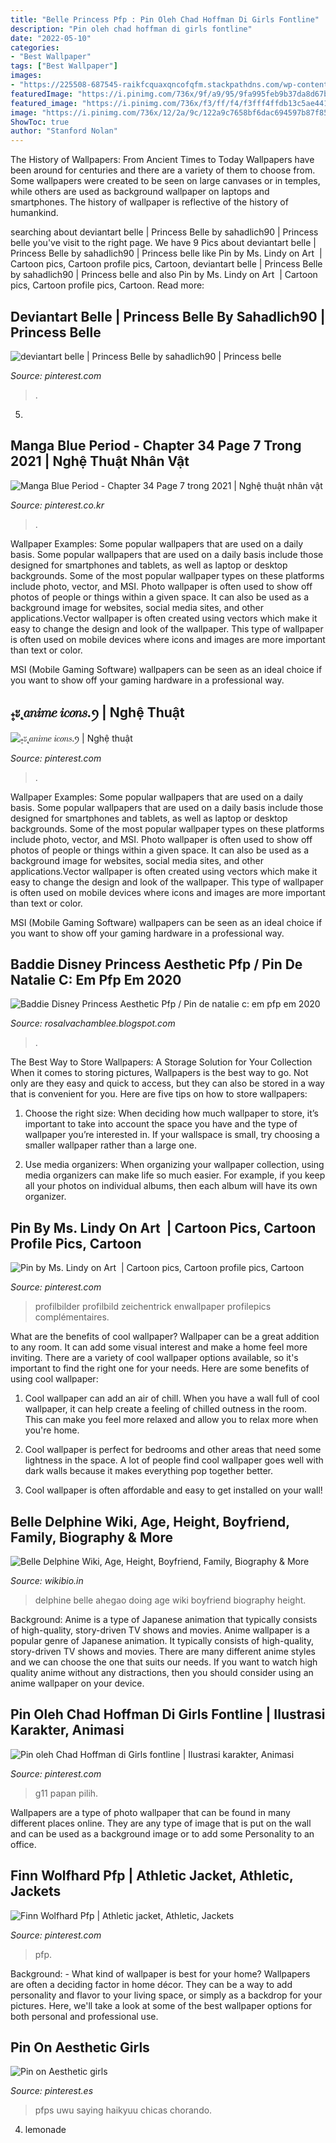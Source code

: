 ```yaml
---
title: "Belle Princess Pfp : Pin Oleh Chad Hoffman Di Girls Fontline"
description: "Pin oleh chad hoffman di girls fontline"
date: "2022-05-10"
categories:
- "Best Wallpaper"
tags: ["Best Wallpaper"]
images:
- "https://225508-687545-raikfcquaxqncofqfm.stackpathdns.com/wp-content/uploads/2020/07/Belle-Delphine-Doing-Ahegao.jpg"
featuredImage: "https://i.pinimg.com/736x/9f/a9/95/9fa995feb9b37da8d67b9c609e881d13.jpg"
featured_image: "https://i.pinimg.com/736x/f3/ff/f4/f3fff4ffdb13c5ae441931083816bafa.jpg"
image: "https://i.pinimg.com/736x/12/2a/9c/122a9c7658bf6dac694597b87f85982e.jpg"
ShowToc: true
author: "Stanford Nolan"
---
```



The History of Wallpapers: From Ancient Times to Today
Wallpapers have been around for centuries and there are a variety of them to choose from. Some wallpapers were created to be seen on large canvases or in temples, while others are used as background wallpaper on laptops and smartphones. The history of wallpaper is reflective of the history of humankind.

	

		
searching about deviantart belle | Princess Belle by sahadlich90 | Princess belle you've visit to the right page. We have 9 Pics about deviantart belle | Princess Belle by sahadlich90 | Princess belle like Pin by Ms. Lindy on Art ️ | Cartoon pics, Cartoon profile pics, Cartoon, deviantart belle | Princess Belle by sahadlich90 | Princess belle and also Pin by Ms. Lindy on Art ️ | Cartoon pics, Cartoon profile pics, Cartoon. Read more:
		
    
## Deviantart Belle | Princess Belle By Sahadlich90 | Princess Belle

<img loading=lazy src="https://i.pinimg.com/736x/be/35/0d/be350dbe68bae18a75cf4086aec089ce--princess-belle-princesses.jpg" onerror="this.onerror=null;this.src='https://tse2.mm.bing.net/th?id=OIP.iS1_ejTuODK9Pni72mYvIwHaJG&amp;pid=15.1';" alt="deviantart belle | Princess Belle by sahadlich90 | Princess belle">

_Source: pinterest.com_

>. 

	

5.

    
## Manga Blue Period - Chapter 34 Page 7 Trong 2021 | Nghệ Thuật Nhân Vật

<img loading=lazy src="https://i.pinimg.com/736x/9f/a9/95/9fa995feb9b37da8d67b9c609e881d13.jpg" onerror="this.onerror=null;this.src='https://tse2.mm.bing.net/th?id=OIP.eeYP6iBAvhbtfSZgVxgMCAHaKp&amp;pid=15.1';" alt="Manga Blue Period - Chapter 34 Page 7 trong 2021 | Nghệ thuật nhân vật">

_Source: pinterest.co.kr_

>. 

	

Wallpaper Examples: Some popular wallpapers that are used on a daily basis.
Some popular wallpapers that are used on a daily basis include those designed for smartphones and tablets, as well as laptop or desktop backgrounds. Some of the most popular wallpaper types on these platforms include photo, vector, and MSI. 
Photo wallpaper is often used to show off photos of people or things within a given space. It can also be used as a background image for websites, social media sites, and other applications.Vector wallpaper is often created using vectors which make it easy to change the design and look of the wallpaper. This type of wallpaper is often used on mobile devices where icons and images are more important than text or color. 

MSI (Mobile Gaming Software) wallpapers can be seen as an ideal choice if you want to show off your gaming hardware in a professional way.

    
## ˖۪ะ˛𝑎𝑛𝑖𝑚𝑒 𝑖𝑐𝑜𝑛𝑠.ꪆ | Nghệ Thuật

<img loading=lazy src="https://i.pinimg.com/736x/0e/61/02/0e6102dc6dacc86df7147db4c8e07ba9.jpg" onerror="this.onerror=null;this.src='https://tse2.mm.bing.net/th?id=OIP.OESU49DZ4KrRhmHY9SHFmwHaHa&amp;pid=15.1';" alt="˖۪ะ˛𝑎𝑛𝑖𝑚𝑒 𝑖𝑐𝑜𝑛𝑠.ꪆ | Nghệ thuật">

_Source: pinterest.com_

>. 

	

Wallpaper Examples: Some popular wallpapers that are used on a daily basis.
Some popular wallpapers that are used on a daily basis include those designed for smartphones and tablets, as well as laptop or desktop backgrounds. Some of the most popular wallpaper types on these platforms include photo, vector, and MSI. 
Photo wallpaper is often used to show off photos of people or things within a given space. It can also be used as a background image for websites, social media sites, and other applications.Vector wallpaper is often created using vectors which make it easy to change the design and look of the wallpaper. This type of wallpaper is often used on mobile devices where icons and images are more important than text or color. 

MSI (Mobile Gaming Software) wallpapers can be seen as an ideal choice if you want to show off your gaming hardware in a professional way.

    
## Baddie Disney Princess Aesthetic Pfp / Pin De Natalie C: Em Pfp Em 2020

<img loading=lazy src="https://i.pinimg.com/originals/a0/6f/f6/a06ff6530f768a40cae8cab9f35432f7.jpg" onerror="this.onerror=null;this.src='https://tse2.mm.bing.net/th?id=OIP.Rt3Uy4B9vaCLmS9jYvrQ9AHaHa&amp;pid=15.1';" alt="Baddie Disney Princess Aesthetic Pfp / Pin de natalie c: em pfp em 2020">

_Source: rosalvachamblee.blogspot.com_

>. 

	

The Best Way to Store Wallpapers: A Storage Solution for Your Collection
When it comes to storing pictures, Wallpapers is the best way to go. Not only are they easy and quick to access, but they can also be stored in a way that is convenient for you. Here are five tips on how to store wallpapers:
1) Choose the right size: When deciding how much wallpaper to store, it’s important to take into account the space you have and the type of wallpaper you’re interested in. If your wallspace is small, try choosing a smaller wallpaper rather than a large one.

2) Use media organizers: When organizing your wallpaper collection, using media organizers can make life so much easier. For example, if you keep all your photos on individual albums, then each album will have its own organizer.

    
## Pin By Ms. Lindy On Art ️ | Cartoon Pics, Cartoon Profile Pics, Cartoon

<img loading=lazy src="https://i.pinimg.com/736x/f3/ff/f4/f3fff4ffdb13c5ae441931083816bafa.jpg" onerror="this.onerror=null;this.src='https://tse3.mm.bing.net/th?id=OIP.z7GqBO8NS7qlfBKlLG7WiAHaJX&amp;pid=15.1';" alt="Pin by Ms. Lindy on Art ️ | Cartoon pics, Cartoon profile pics, Cartoon">

_Source: pinterest.com_

>profilbilder profilbild zeichentrick enwallpaper profilepics complémentaires. 

	

What are the benefits of cool wallpaper?
Wallpaper can be a great addition to any room. It can add some visual interest and make a home feel more inviting. There are a variety of cool wallpaper options available, so it's important to find the right one for your needs. Here are some benefits of using cool wallpaper: 
1. Cool wallpaper can add an air of chill. When you have a wall full of cool wallpaper, it can help create a feeling of chilled outness in the room. This can make you feel more relaxed and allow you to relax more when you're home. 

2. Cool wallpaper is perfect for bedrooms and other areas that need some lightness in the space. A lot of people find cool wallpaper goes well with dark walls because it makes everything pop together better. 

3. Cool wallpaper is often affordable and easy to get installed on your wall!

    
## Belle Delphine Wiki, Age, Height, Boyfriend, Family, Biography &amp; More

<img loading=lazy src="https://225508-687545-raikfcquaxqncofqfm.stackpathdns.com/wp-content/uploads/2020/07/Belle-Delphine-Doing-Ahegao.jpg" onerror="this.onerror=null;this.src='https://tse3.mm.bing.net/th?id=OIP.Peg85gRkyRIxWFuZ5_mydAHaEK&amp;pid=15.1';" alt="Belle Delphine Wiki, Age, Height, Boyfriend, Family, Biography &amp; More">

_Source: wikibio.in_

>delphine belle ahegao doing age wiki boyfriend biography height. 

	

Background: Anime is a type of Japanese animation that typically consists of high-quality, story-driven TV shows and movies.
Anime wallpaper is a popular genre of Japanese animation. It typically consists of high-quality, story-driven TV shows and movies. There are many different anime styles and we can choose the one that suits our needs. If you want to watch high quality anime without any distractions, then you should consider using an anime wallpaper on your device.

    
## Pin Oleh Chad Hoffman Di Girls Fontline | Ilustrasi Karakter, Animasi

<img loading=lazy src="https://i.pinimg.com/736x/b8/e2/9f/b8e29f1bc8753483a0d8a55ec4aa9dab.jpg" onerror="this.onerror=null;this.src='https://tse2.mm.bing.net/th?id=OIP.ydYLBk1UnECL2lTdj5NjYgHaKX&amp;pid=15.1';" alt="Pin oleh Chad Hoffman di Girls fontline | Ilustrasi karakter, Animasi">

_Source: pinterest.com_

>g11 papan pilih. 

	



Wallpapers are a type of photo wallpaper that can be found in many different places online. They are any type of image that is put on the wall and can be used as a background image or to add some Personality to an office.

    
## Finn Wolfhard Pfp | Athletic Jacket, Athletic, Jackets

<img loading=lazy src="https://i.pinimg.com/736x/12/2a/9c/122a9c7658bf6dac694597b87f85982e.jpg" onerror="this.onerror=null;this.src='https://tse3.mm.bing.net/th?id=OIP.vyYsLHjg4pVTOfuCvmeg3wHaHa&amp;pid=15.1';" alt="Finn Wolfhard Pfp | Athletic jacket, Athletic, Jackets">

_Source: pinterest.com_

>pfp. 

	

Background: - What kind of wallpaper is best for your home?
Wallpapers are often a deciding factor in home décor. They can be a way to add personality and flavor to your living space, or simply as a backdrop for your pictures. Here, we'll take a look at some of the best wallpaper options for both personal and professional use.

    
## Pin On Aesthetic Girls

<img loading=lazy src="https://i.pinimg.com/736x/87/2f/46/872f4679ffce0da53f992045016582ea.jpg" onerror="this.onerror=null;this.src='https://tse4.mm.bing.net/th?id=OIP.GpEBBGsAJBK3-67zx2itzAHaHa&amp;pid=15.1';" alt="Pin on Aesthetic girls">

_Source: pinterest.es_

>pfps uwu saying haikyuu chicas chorando. 

	

4. lemonade 


